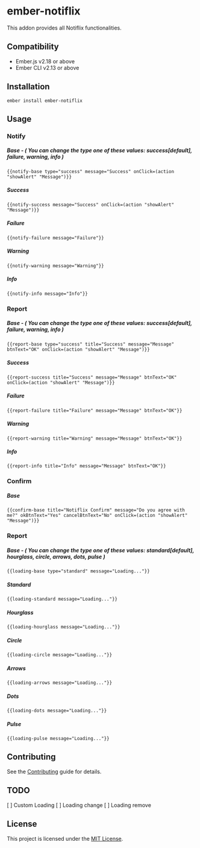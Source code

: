 ember-notiflix
==============================================================================

This addon provides all Notiflix functionalities.


Compatibility
------------------------------------------------------------------------------

* Ember.js v2.18 or above
* Ember CLI v2.13 or above


Installation
------------------------------------------------------------------------------

```
ember install ember-notiflix
```


Usage
------------------------------------------------------------------------------

### Notify
##### Base - ( You can change the type one of these values: success[default], failure, warning, info )
`{{notify-base type="success" message="Success" onClick=(action "showAlert" "Message")}}`
##### Success
`{{notify-success message="Success" onClick=(action "showAlert" "Message")}}`
##### Failure
`{{notify-failure message="Failure"}}`
##### Warning
`{{notify-warning message="Warning"}}`
##### Info
`{{notify-info message="Info"}}`

### Report
##### Base - ( You can change the type one of these values: success[default], failure, warning, info )
`{{report-base type="success" title="Success" message="Message" btnText="OK" onClick=(action "showAlert" "Message")}}`
##### Success
`{{report-success title="Success" message="Message" btnText="OK" onClick=(action "showAlert" "Message")}}`
##### Failure
`{{report-failure title="Failure" message="Message" btnText="OK"}}`
##### Warning
`{{report-warning title="Warning" message="Message" btnText="OK"}}`
##### Info
`{{report-info title="Info" message="Message" btnText="OK"}}`

### Confirm
##### Base
`{{confirm-base title="Notiflix Confirm" message="Do you agree with me?" okBtnText="Yes" cancelBtnText="No" onClick=(action "showAlert" "Message")}}`

### Report
##### Base - ( You can change the type one of these values: standard[default], hourglass, circle, arrows, dots, pulse )
`{{loading-base type="standard" message="Loading..."}}`
##### Standard
`{{loading-standard message="Loading..."}}`
##### Hourglass
`{{loading-hourglass message="Loading..."}}`
##### Circle
`{{loading-circle message="Loading..."}}`
##### Arrows
`{{loading-arrows message="Loading..."}}`
##### Dots
`{{loading-dots message="Loading..."}}`
##### Pulse
`{{loading-pulse message="Loading..."}}`

Contributing
------------------------------------------------------------------------------

See the [Contributing](CONTRIBUTING.md) guide for details.


TODO
------------------------------------------------------------------------------
[ ] Custom Loading
[ ] Loading change
[ ] Loading remove

License
------------------------------------------------------------------------------

This project is licensed under the [MIT License](LICENSE.md).
